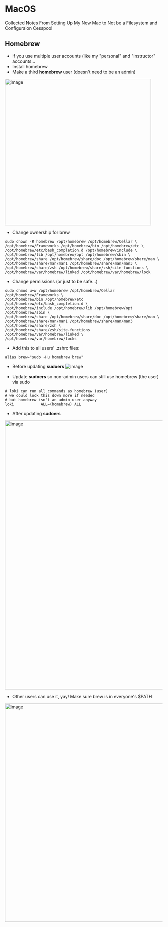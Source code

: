 # MacOS
Collected Notes From Setting Up My New Mac to Not be a Filesystem and Configuraion Cesspool




## Homebrew
- If you use multiple user accounts (like my "personal" and "instructor" accounts...
- Install homebrew
- Make a third **homebrew** user (doesn't need to be an admin)

<img width="467" alt="image" src="https://github.com/user-attachments/assets/404a9e1e-3abe-4cbf-a89f-88e387d2d7fb" />

- Change ownership for brew
```
sudo chown -R homebrew /opt/homebrew /opt/homebrew/Cellar \
/opt/homebrew/Frameworks /opt/homebrew/bin /opt/homebrew/etc \
/opt/homebrew/etc/bash_completion.d /opt/homebrew/include \
/opt/homebrew/lib /opt/homebrew/opt /opt/homebrew/sbin \
/opt/homebrew/share /opt/homebrew/share/doc /opt/homebrew/share/man \
/opt/homebrew/share/man/man1 /opt/homebrew/share/man/man3 \
/opt/homebrew/share/zsh /opt/homebrew/share/zsh/site-functions \
/opt/homebrew/var/homebrew/linked /opt/homebrew/var/homebrew/lock
```

- Change permissions (or just to be safe...)
```
sudo chmod u+w /opt/homebrew /opt/homebrew/Cellar /opt/homebrew/Frameworks \
/opt/homebrew/bin /opt/homebrew/etc /opt/homebrew/etc/bash_completion.d \
/opt/homebrew/include /opt/homebrew/lib /opt/homebrew/opt /opt/homebrew/sbin \
/opt/homebrew/share /opt/homebrew/share/doc /opt/homebrew/share/man \
/opt/homebrew/share/man/man1 /opt/homebrew/share/man/man3 /opt/homebrew/share/zsh \
/opt/homebrew/share/zsh/site-functions /opt/homebrew/var/homebrew/linked \
/opt/homebrew/var/homebrew/locks
```

- Add this to all users' .zshrc files:
```
alias brew="sudo -Hu homebrew brew"
```

- Before updating **sudoers**
![image](https://github.com/user-attachments/assets/2955e909-5392-457e-8bd2-ba8c1c47721e)

- Update **sudoers** so non-admin users can still use homebrew (the user) via sudo
```
# loki can run all commands as homebrew (user)
# we could lock this down more if needed
# but homebrew isn't an admin user anyway
loki            ALL=(homebrew) ALL
```

- After updating **sudoers**
<img width="859" alt="image" src="https://github.com/user-attachments/assets/0495801d-9fa4-4244-9165-1e996f25b177" />

- Other users can use it, yay! Make sure brew is in everyone's $PATH
<img width="697" alt="image" src="https://github.com/user-attachments/assets/396deab5-f329-486d-856c-f1507f0d194b" />


